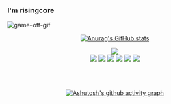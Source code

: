 ### I'm risingcore

![game-off-gif](https://user-images.githubusercontent.com/34502254/159172543-1d5c1b25-36be-4eb5-97be-905ebcb4adad.gif)


<div align="center">


[![Anurag's GitHub stats](https://github-readme-stats.vercel.app/api?username=advanced-rising&theme=react&show_icons=true)](https://github.com/anuraghazra/github-readme-stats)



<a href="https://hits.seeyoufarm.com"><img src="https://hits.seeyoufarm.com/api/count/incr/badge.svg?url=https%3A%2F%2Fgithub.com%2Fadvanced-rising&count_bg=%2357BCDA&title_bg=%2320232A&icon=wechat.svg&icon_color=%23FFFFFF&title=Hits&edge_flat=false"/></a>
</br>
<img src="https://img.shields.io/badge/React-57BCDA?style=for-the-badge&logo=React&logoColor=white">
<img src="https://img.shields.io/badge/Redux-57BCDA?style=for-the-badge&logo=Redux&logoColor=white">
<img src="https://img.shields.io/badge/HTML5-57BCDA?style=for-the-badge&logo=HTML5&logoColor=white">
<img src="https://img.shields.io/badge/CSS3-57BCDA?style=for-the-badge&logo=CSS3&logoColor=white">
<img src="https://img.shields.io/badge/PostCSS-57BCDA?style=for-the-badge&logo=PostCSS&logoColor=white">
<img src="https://img.shields.io/badge/tailwindcss
-57BCDA?style=for-the-badge&logo=tailwindcss
&logoColor=white">

</br>
</br>

[![Ashutosh's github activity graph](https://activity-graph.herokuapp.com/graph?username=advanced-rising&theme=react-dark)](https://github.com/ashutosh00710/github-readme-activity-graph)


<!--
**advanced-rising/advanced-rising** is a ✨ _special_ ✨ repository because its `README.md` (this file) appears on your GitHub profile.

Here are some ideas to get you started:

- 🔭 I’m currently working on ...
- 🌱 I’m currently learning ...
- 👯 I’m looking to collaborate on ...
- 🤔 I’m looking for help with ...
- 💬 Ask me about ...
- 📫 How to reach me: ...
- 😄 Pronouns: ...
- ⚡ Fun fact: ...
-->
</div>

